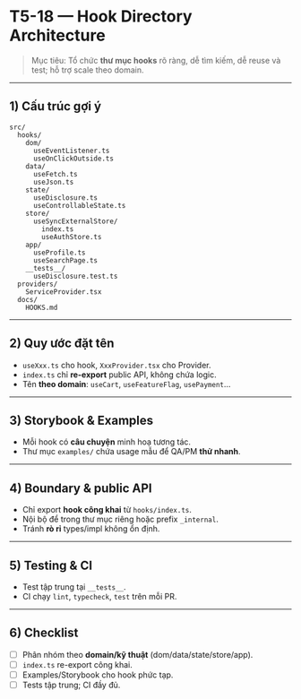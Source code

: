 # T5-18 — Hook Directory Architecture

> Mục tiêu: Tổ chức **thư mục hooks** rõ ràng, dễ tìm kiếm, dễ reuse và test; hỗ trợ scale theo domain.

---

## 1) Cấu trúc gợi ý
```
src/
  hooks/
    dom/
      useEventListener.ts
      useOnClickOutside.ts
    data/
      useFetch.ts
      useJson.ts
    state/
      useDisclosure.ts
      useControllableState.ts
    store/
      useSyncExternalStore/
        index.ts
        useAuthStore.ts
    app/
      useProfile.ts
      useSearchPage.ts
    __tests__/
      useDisclosure.test.ts
  providers/
    ServiceProvider.tsx
  docs/
    HOOKS.md
```

---

## 2) Quy ước đặt tên
- `useXxx.ts` cho hook, `XxxProvider.tsx` cho Provider.  
- `index.ts` chỉ **re-export** public API, không chứa logic.  
- Tên **theo domain**: `useCart`, `useFeatureFlag`, `usePayment`…

---

## 3) Storybook & Examples
- Mỗi hook có **câu chuyện** minh hoạ tương tác.  
- Thư mục `examples/` chứa usage mẫu để QA/PM **thử nhanh**.

---

## 4) Boundary & public API
- Chỉ export **hook công khai** từ `hooks/index.ts`.  
- Nội bộ để trong thư mục riêng hoặc prefix `_internal`.  
- Tránh **rò rỉ** types/impl không ổn định.

---

## 5) Testing & CI
- Test tập trung tại `__tests__`.  
- CI chạy `lint`, `typecheck`, `test` trên mỗi PR.

---

## 6) Checklist
- [ ] Phân nhóm theo **domain/kỹ thuật** (dom/data/state/store/app).
- [ ] `index.ts` re-export công khai.
- [ ] Examples/Storybook cho hook phức tạp.
- [ ] Tests tập trung; CI đầy đủ.